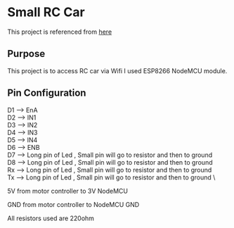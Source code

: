 # Small RC Car
This project is referenced from [here](https://github.com/GungorYalcin/ArduinoDersleri/tree/master/gy_NodeMCU_Wifi_car_Blynk)

## Purpose
This project is to access RC car via Wifi
I used ESP8266 NodeMCU module.

## Pin Configuration
D1 —> EnA \
D2 —> IN1 \
D3 —> IN2 \
D4 —> IN3 \
D5 —> IN4 \
D6 —> ENB \
D7 —> Long pin of Led , Small pin will go to resistor and then to ground \
D8 —> Long pin of Led , Small pin will go to resistor and then to ground \
Rx —> Long pin of Led , Small pin will go to resistor and then to ground \
Tx —> Long pin of Led , Small pin will go to resistor and then to ground \

5V from motor controller to 3V NodeMCU

GND from motor controller to NodeMCU GND

All resistors used are 220ohm


